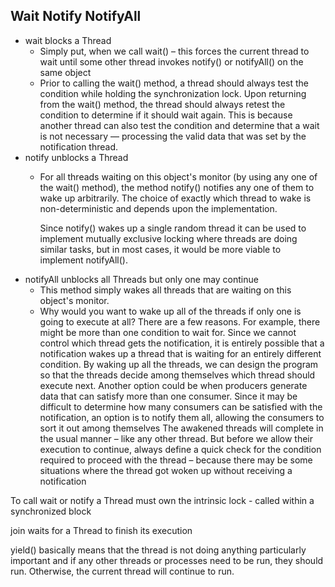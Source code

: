 ## Wait Notify NotifyAll
 - wait blocks a Thread
   - Simply put, when we call wait() – this forces the current thread to wait until some other thread invokes notify() or notifyAll() on the same object
   - Prior to calling the wait() method, a thread should always test the condition while holding the synchronization lock. Upon returning from the wait() method, the thread should always retest the condition to determine if it should wait again. This is because another thread can also test the condition and determine that a wait is not necessary — processing the valid data that was set by the notification thread.
 - notify unblocks a Thread
   - For all threads waiting on this object's monitor (by using any one of the wait() method), the method notify() notifies any one of them to wake up arbitrarily. The choice of exactly which thread to wake is non-deterministic and depends upon the implementation.
     
     Since notify() wakes up a single random thread it can be used to implement mutually exclusive locking where threads are doing similar tasks, but in most cases, it would be more viable to implement notifyAll().
 - notifyAll unblocks all Threads but only one may continue
   - This method simply wakes all threads that are waiting on this object's monitor.
   -  Why would you want to wake up all of the threads if only one is going to execute at all?
     There are a few reasons. For example, there might be more than one condition to wait for. Since we cannot control which thread gets the notification, it is entirely possible that a notification wakes up a thread that is waiting for an entirely different condition.
     By waking up all the threads, we can design the program so that the threads decide among themselves which thread should execute next. Another option could be when producers generate data that can satisfy more than one consumer. Since it may be difficult to determine how many consumers can be satisfied with the notification, an option is to notify them all, allowing the consumers to sort it out among themselves 
     The awakened threads will complete in the usual manner – like any other thread.
     But before we allow their execution to continue, always define a quick check for the condition required to proceed with the thread – because there may be some situations where the thread got woken up without receiving a notification
 
To call wait or notify a Thread must own the intrinsic lock - called within a synchronized block

join waits for a Thread to finish its execution

yield() basically means that the thread is not doing anything particularly important and if any other threads or processes need to be run, they should run. Otherwise, the current thread will continue to run.
